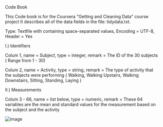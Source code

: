 Code Book

This Code book is for the Coursera "Getting and Cleaning Data" course project
It describes all of the data fields in the file: tidydata.txt.

Type: Textfile with containing space-separated values, Encoding = UTF-8, Header = Yes



I.) Identifiers

Colum 1, name = Subject, type = integer, remark = The ID of the 30 subjects ( Range from 1 - 30) 

Colum 2, name = Activity, type = string, remark = The type of activity that the subjects were performing ( Walking, Walking Upstairs, Walking Downstairs, Sitting, Standing, Laying ) 


II.) Measurements

Colum 3 - 66,  name = list below, type = numeric, remark = These 64 variables are the mean and standard values for the measurement based on the subject and the activity

![image](https://user-images.githubusercontent.com/78473729/112620962-77399d80-8e29-11eb-84a4-f5a2d5595f70.png)
